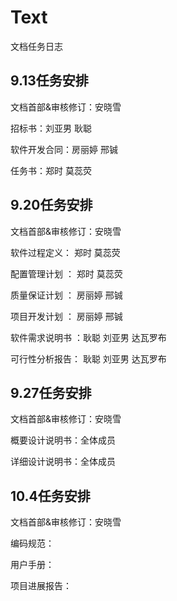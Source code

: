 # Text
文档任务日志
## 9.13任务安排
文档首部&审核修订：安晓雪

招标书：刘亚男 耿聪

软件开发合同：房丽婷 邢铖

任务书：郑时 莫蕊荧

## 9.20任务安排
文档首部&审核修订：安晓雪

软件过程定义： 郑时  莫蕊荧

配置管理计划 ： 郑时  莫蕊荧

质量保证计划 ： 房丽婷 邢铖  

项目开发计划 ：  房丽婷 邢铖

软件需求说明书 ：耿聪  刘亚男 达瓦罗布

可行性分析报告： 耿聪  刘亚男  达瓦罗布

## 9.27任务安排
文档首部&审核修订：安晓雪

概要设计说明书：全体成员

详细设计说明书：全体成员

## 10.4任务安排
文档首部&审核修订：安晓雪

编码规范：

用户手册：

项目进展报告：



